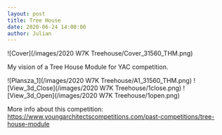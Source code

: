 ```yaml
---
layout: post  
title: Tree House
date: 2020-06-24 14:00:00
author: Julian
---
```

![Cover](/images/2020 W7K Treehouse/Cover_31560_THM.png)

<!--excerpt-->

My vision of a Tree House Module for YAC competition. 

![Plansza_1](/images/2020 W7K Treehouse/A1_31560_THM.png)
![View_3d_Close](/images/2020 W7K Treehouse/1close.png)
![View_3d_Open](/images/2020 W7K Treehouse/1open.png)

More info about this competition:
https://www.youngarchitectscompetitions.com/past-competitions/tree-house-module